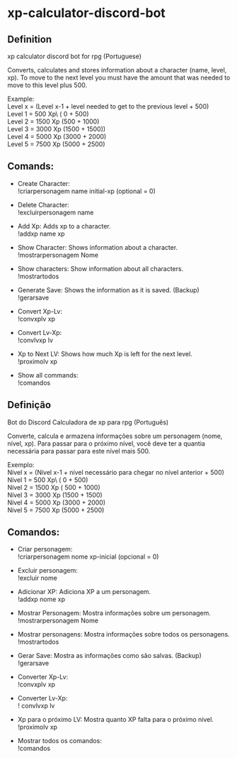 # xp-calculator-discord-bot
 
## Definition 
xp calculator discord bot for rpg
(Portuguese)

Converts, calculates and stores information about a character (name, level, xp). To move to the next level you must have the amount that was needed to move to this level plus 500.

Example:\
    Level x = (Level x-1 + level needed to get to the previous level + 500)\
    Level 1 = 500 Xp\ (  0  + 500)\
    Level 2 = 1500 Xp (500  + 1000)\
    Level 3 = 3000 Xp (1500 + 1500))\
    Level 4 = 5000 Xp (3000 + 2000)\
    Level 5 = 7500 Xp (5000 + 2500)

## Comands:
* Create Character:\
    !criarpersonagem name initial-xp (optional = 0)

* Delete Character:\
    !excluirpersonagem name

* Add Xp: Adds xp to a character.\
    !addxp name xp

* Show Character: Shows information about a character.\
    !mostrarpersonagem Nome

* Show characters: Show information about all characters.\
    !mostrartodos

* Generate Save: Shows the information as it is saved. (Backup)\
    !gerarsave

* Convert Xp-Lv:\
    !convxplv xp

* Convert Lv-Xp:\
    !convlvxp lv

* Xp to Next LV: Shows how much Xp is left for the next level.\
    !proximolv xp
    
* Show all commands:\
    !comandos
    
## Definição
Bot do Discord Calculadora de xp para rpg
(Português)

Converte, calcula e armazena informações sobre um personagem (nome, nível, xp). Para passar para o próximo nível, você deve ter a quantia necessária para passar para este nível mais 500.

Exemplo:\
    Nível x = (Nível x-1 + nível necessário para chegar no nível anterior + 500)\
    Nível 1 = 500 Xp\ (  0  + 500)\
    Nível 2 = 1500 Xp ( 500 + 1000)\
    Nível 3 = 3000 Xp (1500 + 1500)\
    Nível 4 = 5000 Xp (3000 + 2000)\
    Nível 5 = 7500 Xp (5000 + 2500)

## Comandos:
* Criar personagem:\
    !criarpersonagem nome xp-inicial (opcional = 0)

* Excluir personagem:\
    !excluir nome

* Adicionar XP: Adiciona XP a um personagem.\
    !addxp nome xp

* Mostrar Personagem: Mostra informações sobre um personagem. \
    !mostrarpersonagem Nome

* Mostrar personagens: Mostra informações sobre todos os personagens.\
    !mostrartodos

* Gerar Save: Mostra as informações como são salvas. (Backup)\
    !gerarsave

* Converter Xp-Lv:\
    !convxplv xp

* Converter Lv-Xp:\
    ! convlvxp lv

* Xp para o próximo LV: Mostra quanto XP falta para o próximo nível.\
    !proximolv xp
    
* Mostrar todos os comandos:\
    !comandos
